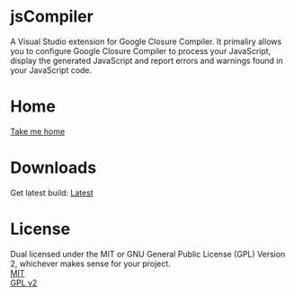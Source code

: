 jsCompiler
==========

A Visual Studio extension for Google Closure Compiler. It primaliry allows you to configure Google Closure Compiler to process your JavaScript, display the generated JavaScript and report errors and warnings found in your JavaScript code.


Home
==========
<a href="http://miguelcastillo.github.com/jsCompiler">Take me home</a>


Downloads
==========

Get latest build: <a href="https://github.com/MiguelCastillo/jsCompiler/downloads/jsCompiler.vs10-latest.vsix">Latest</a>


License
==========

Dual licensed under the MIT or GNU General Public License (GPL) Version 2, whichever makes sense for your project.
<br><a href="https://github.com/MiguelCastillo/jsCompiler/blob/master/MIT-LICENSE.txt">MIT</a>
<br><a href="https://github.com/MiguelCastillo/jsCompiler/blob/master/GPLv2-LICENSE.txt">GPL v2</a>
